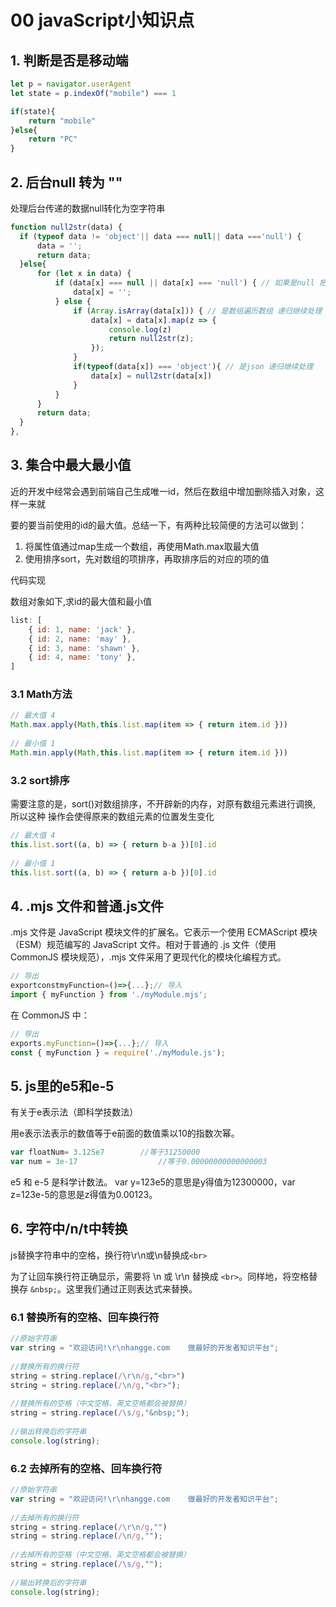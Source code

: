 # 00 javaScript小知识点

## 1. 判断是否是移动端

```js
let p = navigator.userAgent
let state = p.indexOf("mobile") === 1

if(state){
    return "mobile"
}else{
    return "PC"
}
```

## 2. 后台null 转为 ""

处理后台传递的数据null转化为空字符串

```js
function null2str(data) {
  if (typeof data != 'object'|| data === null|| data ==='null') {
      data = '';
      return data;
  }else{
      for (let x in data) {
          if (data[x] === null || data[x] === 'null') { // 如果是null 把直接内容转为 ''
              data[x] = '';
          } else {
              if (Array.isArray(data[x])) { // 是数组遍历数组 递归继续处理
                  data[x] = data[x].map(z => {
                      console.log(z)
                      return null2str(z);
                  });
              }
              if(typeof(data[x]) === 'object'){ // 是json 递归继续处理
                  data[x] = null2str(data[x])
              }
          }
      }
      return data;
  }
},  
```

## 3. 集合中最大最小值

近的开发中经常会遇到前端自己生成唯一id，然后在数组中增加删除插入对象，这样一来就

要的要当前使用的id的最大值。总结一下，有两种比较简便的方法可以做到：

1. 将属性值通过map生成一个数组，再使用Math.max取最大值
2. 使用排序sort，先对数组的项排序，再取排序后的对应的项的值

代码实现

数组对象如下,求id的最大值和最小值

```js
list: [
    { id: 1, name: 'jack' },
    { id: 2, name: 'may' },
    { id: 3, name: 'shawn' },
    { id: 4, name: 'tony' },
]
```

### 3.1 Math方法


```js
// 最大值 4
Math.max.apply(Math,this.list.map(item => { return item.id }))
 
// 最小值 1
Math.min.apply(Math,this.list.map(item => { return item.id }))
```


### 3.2 sort排序
需要注意的是，sort()对数组排序，不开辟新的内存，对原有数组元素进行调换, 所以这种
操作会使得原来的数组元素的位置发生变化

```js
// 最大值 4
this.list.sort((a, b) => { return b-a })[0].id  
 
// 最小值 1
this.list.sort((a, b) => { return a-b })[0].id
```


## 4. .mjs 文件和普通.js文件

.mjs 文件是 JavaScript 模块文件的扩展名。它表示一个使用 ECMAScript 模块（ESM）规范编写的 JavaScript 文件。相对于普通的 .js 文件（使用 CommonJS 模块规范），.mjs 文件采用了更现代化的模块化编程方式。

```js
// 导出
exportconstmyFunction=()=>{...};// 导入
import { myFunction } from './myModule.mjs';
```

在 CommonJS 中：

```js
// 导出
exports.myFunction=()=>{...};// 导入
const { myFunction } = require('./myModule.js');
```

## 5. js里的e5和e-5
有关于e表示法（即科学技数法）

用e表示法表示的数值等于e前面的数值乘以10的指数次幂。

```js
var floatNum= 3.125e7        //等于31250000
var num = 3e-17                  //等于0.00000000000000003
```

e5 和 e-5 是科学计数法。 var y=123e5的意思是y得值为12300000，var z=123e-5的意思是z得值为0.00123。

## 6. 字符中/n/t中转换

js替换字符串中的空格，换行符\r\n或\n替换成`<br>`

为了让回车换行符正确显示，需要将 \n 或 \r\n 替换成 `<br>`。同样地，将空格替换存 `&nbsp;`。这里我们通过正则表达式来替换。

### 6.1 替换所有的空格、回车换行符 

```js
//原始字符串
var string = "欢迎访问!\r\nhangge.com    做最好的开发者知识平台";
 
//替换所有的换行符
string = string.replace(/\r\n/g,"<br>")
string = string.replace(/\n/g,"<br>");
 
//替换所有的空格（中文空格、英文空格都会被替换）
string = string.replace(/\s/g,"&nbsp;");
 
//输出转换后的字符串
console.log(string);
```


### 6.2 去掉所有的空格、回车换行符

```js
//原始字符串
var string = "欢迎访问!\r\nhangge.com    做最好的开发者知识平台";
 
//去掉所有的换行符
string = string.replace(/\r\n/g,"")
string = string.replace(/\n/g,"");
 
//去掉所有的空格（中文空格、英文空格都会被替换）
string = string.replace(/\s/g,"");
 
//输出转换后的字符串
console.log(string);

```

